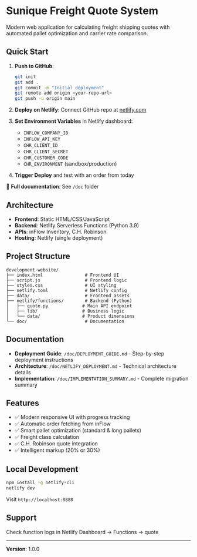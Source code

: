 # Sunique Freight Quote System

Modern web application for calculating freight shipping quotes with automated pallet optimization and carrier rate comparison.

## Quick Start

1. **Push to GitHub**:
   ```bash
   git init
   git add .
   git commit -m "Initial deployment"
   git remote add origin <your-repo-url>
   git push -u origin main
   ```

2. **Deploy on Netlify**: Connect GitHub repo at [netlify.com](https://netlify.com)

3. **Set Environment Variables** in Netlify dashboard:
   - `INFLOW_COMPANY_ID`
   - `INFLOW_API_KEY`
   - `CHR_CLIENT_ID`
   - `CHR_CLIENT_SECRET`
   - `CHR_CUSTOMER_CODE`
   - `CHR_ENVIRONMENT` (sandbox/production)

4. **Trigger Deploy** and test with an order from today

📖 **Full documentation**: See `/doc` folder

## Architecture

- **Frontend**: Static HTML/CSS/JavaScript
- **Backend**: Netlify Serverless Functions (Python 3.9)
- **APIs**: inFlow Inventory, C.H. Robinson
- **Hosting**: Netlify (single deployment)

## Project Structure

```
development-website/
├── index.html                # Frontend UI
├── script.js                 # Frontend logic
├── styles.css                # UI styling
├── netlify.toml              # Netlify config
├── data/                     # Frontend assets
├── netlify/functions/        # Backend (Python)
│   ├── quote.py             # Main API endpoint
│   ├── lib/                 # Business logic
│   └── data/                # Product dimensions
└── doc/                      # Documentation
```

## Documentation

- **Deployment Guide**: `/doc/DEPLOYMENT_GUIDE.md` - Step-by-step deployment instructions
- **Architecture**: `/doc/NETLIFY_DEPLOYMENT.md` - Technical architecture details
- **Implementation**: `/doc/IMPLEMENTATION_SUMMARY.md` - Complete migration summary

## Features

- ✅ Modern responsive UI with progress tracking
- ✅ Automatic order fetching from inFlow
- ✅ Smart pallet optimization (standard & long pallets)
- ✅ Freight class calculation
- ✅ C.H. Robinson quote integration
- ✅ Intelligent markup (20% or 30%)

## Local Development

```bash
npm install -g netlify-cli
netlify dev
```

Visit `http://localhost:8888`

## Support

Check function logs in Netlify Dashboard → Functions → quote

---

**Version**: 1.0.0

